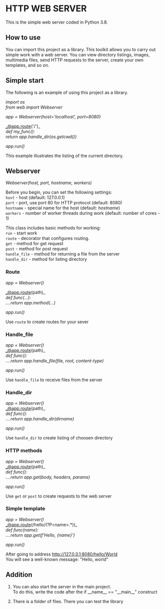 # **HTTP WEB SERVER**
This is the simple web server coded in Python 3.8.

## **How to use**
You can import this project as a library. 
This toolkit allows you to carry out simple work with a web server.
You can view directory listings, images, multimedia files, send HTTP requests 
to the server, create your own templates, and so on.

## **Simple start**
The following is an example of using this project as a library.

_import os_  
_from web import Webserver_

_app = Webserver(host='localhost', port=8080)_

_@app.route('/')_  
_def my_func():_  
_return app.handle_dir(os.getcwd())_

_app.run()_

This example illustrates the listing of the current directory.

## **Webserver**
_Webserver(host, port, hostname, workers)_  

Before you begin, you can set the following settings:  
`host` - host (default: 127.0.0.1)  
`port` - port, use port 80 for HTTP protocol (default: 8080)  
`hostname` - special name for the host (default: _hostname_)  
`workers` - number of worker threads during work (default: number of cores - 1)  

This class includes basic methods for working:  
`run` - start work  
`route` - decorator that configures routing.  
`get` - method for get request  
`post` - method for post request  
`handle_file` - method for returning a file from the server  
`handle_dir` - method for listing directory

### **Route**
_app = Webserver()_
  
_@app.route(path)_  
_def func(...):_  
_....return app.method(...)_  

_app.run()_
  

Use `route` to create routes for your sever

### **Handle_file**
_app = Webserver()_  
_@app.route(path)_  
_def func():_  
_....return app.handle_file(file, root, content-type)_  

_app.run()_

Use `handle_file` to receive files from the server

### **Handle_dir**
_app = Webserver()_  
_@app.route(path)_  
_def func():_  
_....return app.handle_dir(dirname)_  

_app.run()_

Use `handle_dir` to create listing of choosen directory

### **HTTP methods**
_app = Webserver()_  
_@app.route(path)_  
_def func():_  
_....return app.get(body, headers, params)_  

_app.run()_  

Use `get` or `post` to create requests to the web server

### **Simple template**
_app = Webserver()_  
_@app.route(/hello/(?P\<name>.*))_  
_def func(name):_  
_....return app.get(f'Hello, {name}')_  

_app.run()_  

After going to address http://127.0.0.1:8080/hello/World   
You will see a well-known message: "Hello, world"

## **Addition**
1. You can also start the server in the main project.  
To do this, write the code after the if \_\_name__ == "\_\_main__" construct

2. There is a folder of files. There you can test the library
